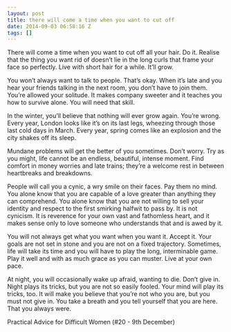 ```yaml
---
layout: post
title: there will come a time when you want to cut off
date: 2014-09-03 06:58:16 Z
tags: []
---
```

There will come a time when you want to cut off all your hair. Do it. Realise that the thing you want rid of doesn’t lie in the long curls that frame your face so perfectly. Live with short hair for a while. It’ll grow.

You won’t always want to talk to people. That’s okay. When it’s late and you hear your friends talking in the next room, you don’t have to join them. You’re allowed your solitude. It makes company sweeter and it teaches you how to survive alone. You will need that skill.

In the winter, you’ll believe that nothing will ever grow again. You’re wrong. Every year, London looks like it’s on its last legs, wheezing through those last cold days in March. Every year, spring comes like an explosion and the city shakes off its sleep.

Mundane problems will get the better of you sometimes. Don’t worry. Try as you might, life cannot be an endless, beautiful, intense moment. Find comfort in money worries and late trains; they’re a welcome rest in between heartbreaks and breakdowns.

People will call you a cynic, a wry smile on their faces. Pay them no mind. You alone know that you are capable of a love greater than anything they can comprehend. You alone know that you are not willing to sell your identity and respect to the first smirking halfwit to pass by. It is not cynicism. It is reverence for your own vast and fathomless heart, and it makes sense only to love someone who understands that and is awed by it.

You will not always get what you want when you want it. Accept it. Your goals are not set in stone and you are not on a fixed trajectory. Sometimes, life will take its time and you will have to play the long, interminable game. Play it well and with as much grace as you can muster. Live at your own pace.

At night, you will occasionally wake up afraid, wanting to die. Don’t give in. Night plays its tricks, but you are not so easily fooled. Your mind will play its tricks, too. It will make you believe that you’re not who you are, but you must not give in. You take a breath and you tell yourself that you are here. That you always were.

Practical Advice for Difficult Women (#20 - 9th December)

